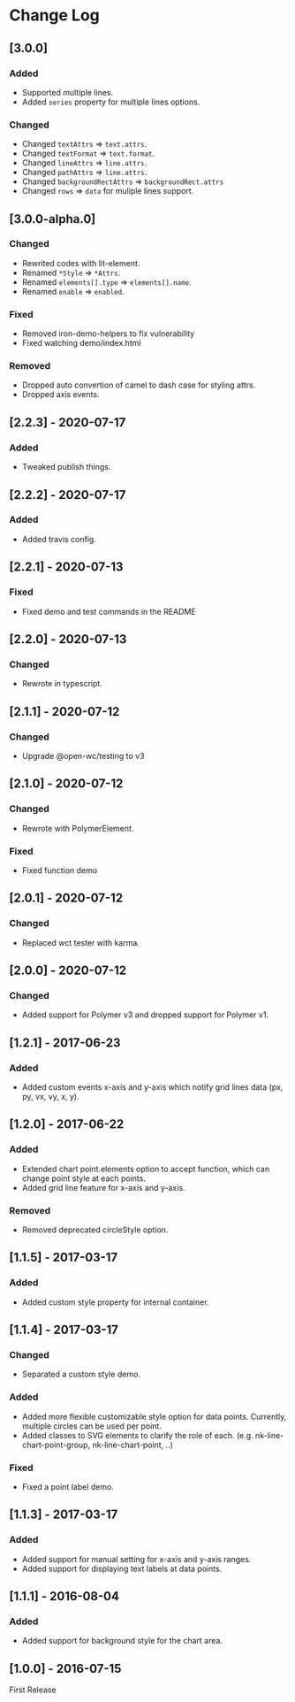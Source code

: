 # Change Log

<!-- ## [X.Y.Z] - YYYY-MM-DD -->
<!-- ## Unreleased -->
<!-- ### Changed -->
<!-- ### Added -->
<!-- ### Fixed -->
<!-- ### Removed -->

## [3.0.0]
### Added
- Supported multiple lines.
- Added `series` property for multiple lines options.

### Changed
- Changed `textAttrs` => `text.attrs`.
- Changed `textFormat` => `text.format`.
- Changed `lineAttrs` => `line.attrs`.
- Changed `pathAttrs` => `line.attrs`.
- Changed `backgroundRectAttrs` => `backgroundRect.attrs`
- Changed `rows` => `data` for muliple lines support.

## [3.0.0-alpha.0]
### Changed
- Rewrited codes with lit-element.
- Renamed `*Style` => `*Attrs`.
- Renamed `elements[].type` => `elements[].name`.
- Renamed `enable` => `enabled`.

### Fixed
- Removed iron-demo-helpers to fix vulnerability
- Fixed watching demo/index.html

### Removed
- Dropped auto convertion of camel to dash case for styling attrs.
- Dropped axis events.

## [2.2.3] - 2020-07-17
### Added
- Tweaked publish things.

## [2.2.2] - 2020-07-17
### Added
- Added travis config.

## [2.2.1] - 2020-07-13
### Fixed
- Fixed demo and test commands in the README

## [2.2.0] - 2020-07-13
### Changed
- Rewrote in typescript.

## [2.1.1] - 2020-07-12
### Changed
- Upgrade @open-wc/testing to v3

## [2.1.0] - 2020-07-12
### Changed
- Rewrote with PolymerElement.
### Fixed
- Fixed function demo

## [2.0.1] - 2020-07-12
### Changed
- Replaced wct tester with karma.

## [2.0.0] - 2020-07-12
### Changed
- Added support for Polymer v3 and dropped support for Polymer v1.

## [1.2.1] - 2017-06-23
### Added
- Added custom events x-axis and y-axis which notify grid lines data (px, py, vx, vy, x, y).

## [1.2.0] - 2017-06-22
### Added
- Extended chart point.elements option to accept function, which can change point style at each points.
- Added grid line feature for x-axis and y-axis.
### Removed
- Removed deprecated circleStyle option.

## [1.1.5] - 2017-03-17
### Added
- Added custom style property for internal container.

## [1.1.4] - 2017-03-17
### Changed
- Separated a custom style demo.
### Added
- Added more flexible customizable style option for data points. Currently, multiple circles can be used per point.
- Added classes to SVG elements to clarify the role of each. (e.g. nk-line-chart-point-group, nk-line-chart-point, ..)
### Fixed
- Fixed a point label demo.

## [1.1.3] - 2017-03-17
### Added
- Added support for manual setting for x-axis and y-axis ranges.
- Added support for displaying text labels at data points.

## [1.1.1] - 2016-08-04
### Added
- Added support for background style for the chart area.

## [1.0.0] - 2016-07-15
First Release
